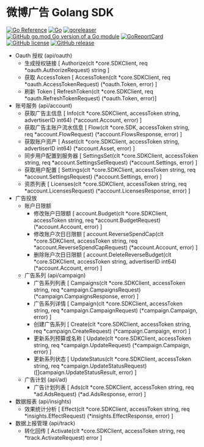 # 微博广告 Golang SDK

[![Go Reference](https://pkg.go.dev/badge/github.com/bububa/biz-weibo.svg)](https://pkg.go.dev/github.com/bububa/biz-weibo)
[![Go](https://github.com/bububa/biz-weibo/actions/workflows/go.yml/badge.svg)](https://github.com/bububa/biz-weibo/actions/workflows/go.yml)
[![goreleaser](https://github.com/bububa/biz-weibo/actions/workflows/goreleaser.yml/badge.svg)](https://github.com/bububa/biz-weibo/actions/workflows/goreleaser.yml)
[![GitHub go.mod Go version of a Go module](https://img.shields.io/github/go-mod/go-version/bububa/biz-weibo.svg)](https://github.com/bububa/biz-weibo)
[![GoReportCard](https://goreportcard.com/badge/github.com/bububa/biz-weibo)](https://goreportcard.com/report/github.com/bububa/biz-weibo)
[![GitHub license](https://img.shields.io/github/license/bububa/biz-weibo.svg)](https://github.com/bububa/biz-weibo/blob/master/LICENSE)
[![GitHub release](https://img.shields.io/github/release/bububa/biz-weibo.svg)](https://GitHub.com/bububa/biz-weibo/releases/)

- Oauth 授权 (api/oauth)
  - 生成授权链接 [ Authorize(clt *core.SDKClient, req *oauth.AuthorizeRequest) string ]
  - 获取 AccessToken [ AccessToken(clt *core.SDKClient, req *oauth.AccessTokenRequest) (*oauth.Token, error) ]
  - 刷新 Token [ RefreshToken(clt *core.SDKClient, req *oauth.RefreshTokenRequest) (*oauth.Token, error)]
- 账号服务 (api/account)
  - 获取广告主信息 [ Info(clt *core.SDKClient, accessToken string, advertiserID int64) (*account.Account, error) ]
  - 获取广告主账户流水信息 [ Flow(clt *core.SDK, accessToken string, req *account.FlowRequest) (*account.FlowsResponse, error) ]
  - 获取账户资产 [ Asset(clt *core.SDKClient, accessToken string, advertiserID int64) (*account.Asset, error) ]
  - 同步用户配置到服务器 [ SettingsSet(clt *core.SDKClient, accessToken string, req *account.SettingsSetRequest) (*account.Settings, error) ]
  - 获取用户配置 [ Settings(clt *core.SDKClient, accessToken string, req *account.SettingsRequest) (*account.Settings, error) ]
  - 资质列表 [ Licenses(clt *core.SDKClient, accessToken string, req *account.LicensesRequest) (*account.LicensesResponse, error) ]
- 广告投放
  - 账户日限额
    - 修改账户日限额 [ account.Budget(clt *core.SDKClient, accessToken string, req *account.BudgetRequest) (*account.Account, error) ]
    - 修改账户次日日限额 [ account.ReverseSpendCap(clt *core.SDKClient, accessToken string, req *account.ReverseSpendCapRequest) (*account.Account, error) ]
    - 删除账户次日日限额 [ account.DeleteReverseBudget(clt *core.SDKClient, accessToken string, advertiserID int64) (*account.Account, error) ]
  - 广告系列 (api/campaign)
    - 广告系列列表 [ Campaigns(clt *core.SDKClient, accessToken string, req *campaign.CampaignsRequest) (*campaign.CampaignsResponse, error) ]
    - 广告系列详情 [ Campaign(clt *core.SDKClient, accessToken string, req *campaign.CampaignRequest) (*campaign.Campaign, error) ]
    - 创建广告系列 [ Create(clt *core.SDKClient, accessToken string, req *campaign.CreateRequest) (*campaign.Campaign, error) ]
    - 更新系列预算或名称 [ Update(clt *core.SDKClient, accessToken string, req *campaign.UpdateRequest) (*campaign.Campaign, error) ]
    - 更新系列状态 [ UpdateStatus(clt *core.SDKClient, accessToken string, req *campaign.UpdateStatusRequest) ([]campaign.UpdateStatusResult, error) ]
  - 广告计划 (api/ad)
    - 广告计划列表 [ Ads(clt *core.SDKClient, accessToken string, req *ad.AdsRequest) (*ad.AdsResponse, error) ]
- 数据报表 (api/insights)
  - 效果统计分析 [ Effect(clt *core.SDKClient, accessToken string, req *insights.EffectRequest) (*insights.EffectResponse, error) ]
- 数据上报管理 (api/track)
  - 转化回传 [ Activate(clt *core.SDKClient, accessToken string, req *track.ActivateRequest) error ]
